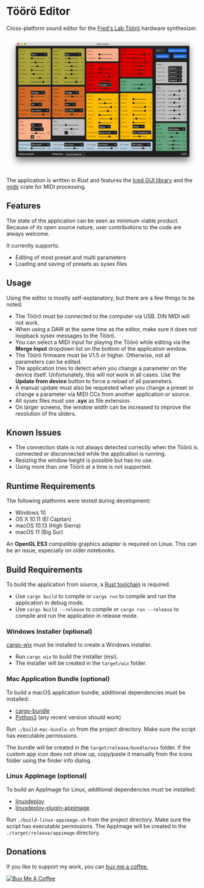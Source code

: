 # Töörö Editor

Cross-platform sound editor for the [Fred's Lab Töörö](https://fredslab.net/en/tooro-module.php) hardware synthesizer.

![Screenshot](screenshot.png)

The application is written in Rust and features the [Iced GUI library](https://github.com/hecrj/iced) and the [midir](https://github.com/Boddlnagg/midir) crate for MIDI processing.

## Features

The state of the application can be seen as minimum viable product. Because of its open source nature, user contributions to the code are always welcome.

It currently supports:

- Editing of most preset and multi parameters
- Loading and saving of presets as sysex files

## Usage

Using the editor is mostly self-explanatory, but there are a few things to be noted:

- The Töörö must be connected to the computer via USB. DIN MIDI will not work.
- When using a DAW at the same time as the editor, make sure it does not loopback sysex messages to the Töörö.
- You can select a MIDI input for playing the Töörö while editing via the **Merge Input** dropdown list on the bottom of the application window.
- The Töörö firmware must be V1.5 or higher. Otherwise, not all parameters can be edited.
- The application tries to detect when you change a parameter on the device itself. Unfortunately, this will not work in all cases. Use the **Update from device** button to force a reload of all parameters.
- A manual update must also be requested when you change a preset or change a parameter via MIDI CCs from another application or source.
- All sysex files must use **.syx** as file extension.
- On larger screens, the window width can be increased to improve the resolution of the sliders.

## Known Issues

- The connection state is not always detected correctly when the Töörö is connected or disconnected while the application is running.
- Resizing the window height is possible but has no use.
- Using more than one Töörö at a time is not supported.

## Runtime Requirements

The following platforms were tested during development:

- Windows 10
- OS X 10.11 (El Capitan)
- macOS 10.13 (High Sierra)
- macOS 11 (Big Sur)

An **OpenGL ES3** compatible graphics adapter is required on Linux. This can be an issue, especially on older notebooks.

## Build Requirements

To build the application from source, a [Rust toolchain](https://www.rust-lang.org/) is required.

- Use `cargo build` to compile or `cargo run` to compile and run the application in debug mode.
- Use `cargo build --release` to compile or `cargo run --release` to compile and run the application in release mode.

### Windows Installer (optional)

[cargo-wix](https://github.com/volks73/cargo-wix) must be installed to create a Windows installer.

- Run `cargo wix` to build the installer (msi).
- The installer will be created in the `target/wix` folder.

### Mac Application Bundle (optional)

To build a macOS application bundle, additional dependencies must be installed:

- [cargo-bundle](https://github.com/burtonageo/cargo-bundle)
- [Python3](https://python.org) (any recent version should work)

Run `./build-mac-bundle.sh` from the project directory. Make sure the script has executable permissions.

The bundle will be created in the `target/release/bundle/osx` folder.
If the custom app icon does not show up, copy/paste it manually from the icons folder using the finder info dialog.

### Linux AppImage (optional)

To build an AppImage for Linux, additional dependencies must be installed:

- [linuxdeploy](https://github.com/linuxdeploy/linuxdeploy)
- [linuxdeploy-plugin-appimage](https://github.com/linuxdeploy/linuxdeploy-plugin-appimage)

Run `./build-linux-appimage.sh` from the project directory. Make sure the script has executable permissions.
The AppImage will be created in the `./target/release/appimage` directory.

## Donations

If you like to support my work, you can [buy me a
coffee.](https://www.buymeacoffee.com/sourcebox)

<a href="https://www.buymeacoffee.com/sourcebox" target="_blank"><img src="https://cdn.buymeacoffee.com/buttons/default-orange.png" alt="Buy Me A Coffee" height="41" width="174"></a>
